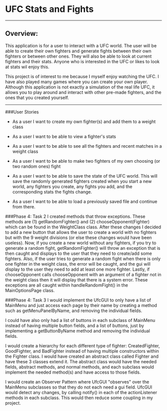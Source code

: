 # UFC Stats and Fights

---

## Overview:

This application is for a user to interact with a UFC world. The user will be able to create their own fighters
and generate fights between their own fighters or between other ones. They will also be able to look at current fighters 
and their stats. Anyone who is interested in the UFC or likes to look at stats wil enjoy this.

This project is of interest to me because I myself enjoy watching the UFC. I have also played many games where you can
create your own player. Although this application is not exactly a simulation of the real life UFC, it allows you to 
play around and interact with other pre-made fighters, and the ones that you created yourself.

---

###User Stories
- As a user I want to create my own fighter(s) and add them to a weight class
- As a user I want to be able to view a fighter's stats
- As a user I want to be able to see all the fighters and recent matches in a weight class
- As a user I want to be able to make two fighters of my own choosing (or two random ones) fight

- As a user I want to be able to save the state of the UFC world. This will save the randomly 
generated fighters created when you start a new world, any fighters you create, any 
fights you add, and the corresponding stats the fights change.
- As a user I want to be able to load a previously saved file and continue from there.

###Phase 4: Task 2
I created methods that throw exceptions. These methods are (1) getRandomFighter() and (2) chooseOpponent(Fighter)
which can be found in the WeightClass class. After these changes I decided to add a new button that allows the user
to create a world with no fighters but with the 9 weight divisions (or else these changes would have been useless).
Now, if you create a new world without any fighters, if you try to generate a random fight, getRandomFighter() will
throw an exception that is then caught and displays to the user that they need to create/add some fighters. Also,
if the user tries to generate a random fight when there is only one fighter in the weight class, the error will be
caught, and the gui will display to the user they need to add at least one more fighter. Lastly, if chooseOpponent 
calls chooseOpponent with an argument of a fighter not in the weight class then it will display that there is
a system error. These exceptions are all caught within handleRandomFight() in the MainOptionsPage class.

###Phase 4: Task 3
I would implement the UfcGUI to only have a list of MainMenu and just access each page by their name by creating a 
method such as getMenuPanelByName, and removing the individual fields.

I could have also only had a list of buttons in each subclass of MainMenu instead of having multiple button 
fields, and a list of buttons, just by implementing a getButtonByName method and removing the individual fields.

I would create a hierarchy for each different type of fighter: CreatedFighter, GoodFighter, and BadFighter instead
of having multiple constructors within the Fighter class. I would have created an abstract class called Fighter
and have these 3 classes extend it. The abstract class would have the needed fields, abstract methods, 
and normal methods, and each subclass would implement the needed method(s) and have access to those fields.

I would create an Observer Pattern where UfcGUI "observes" over the MainMenu subclasses so that they do not each
need a gui field. UfcGUI would detect any changes, by calling notify() in each of the actionListener methods in each
subclass. This would then reduce some coupling in my project.









